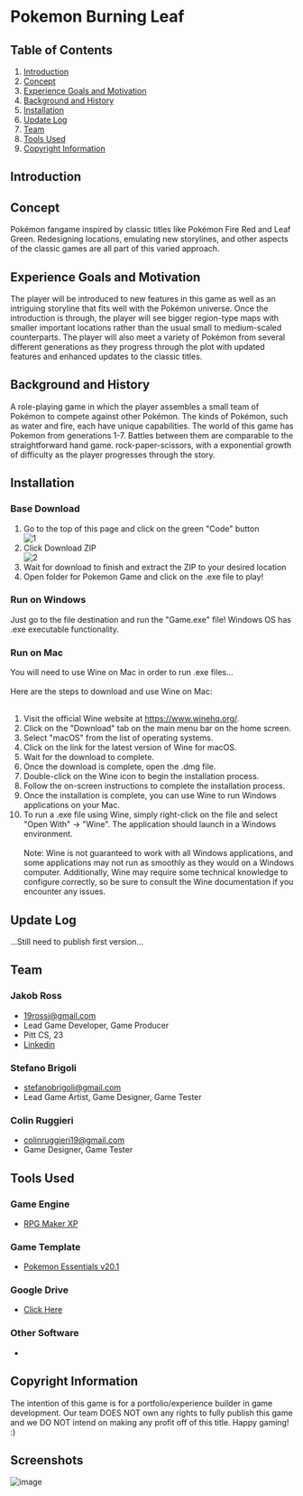 # Pokemon Burning Leaf
## Table of Contents
1. [Introduction](#introduction)
2. [Concept](#concept)
3. [Experience Goals and Motivation](#experience-goals-and-motivation)
4. [Background and History](#background-and-history)
5. [Installation](#installation)
6. [Update Log](#update-log)
7. [Team](#team)
8. [Tools Used](#tools-used)
9. [Copyright Information](#copyright-information)
## Introduction

## Concept
Pokémon fangame inspired by classic titles like Pokémon Fire Red and Leaf Green. Redesigning locations, emulating new storylines, and other aspects of the classic games are all part of this varied approach.
## Experience Goals and Motivation
The player will be introduced to new features in this game as well as an intriguing storyline that fits well with the Pokémon universe. Once the introduction is through, the player will see bigger region-type maps with smaller important locations rather than the usual small to medium-scaled counterparts. The player will also meet a variety of Pokémon from several different generations as they progress through the plot with updated features and enhanced updates to the classic titles.
## Background and History
A role-playing game in which the player assembles a small team of Pokémon to compete against other Pokémon. The kinds of Pokémon, such as water and fire, each have unique capabilities. The world of this game has Pokemon from generations 1-7. Battles between them are comparable to the straightforward hand game. rock-paper-scissors, with a exponential growth of difficulty as the player progresses through the story.
## Installation
### Base Download
1. Go to the top of this page and click on the green "Code" button<br />
![1](https://user-images.githubusercontent.com/91906368/225101651-25a36ea5-541d-4750-9935-a006390e30cd.png)
2. Click Download ZIP<br />
![2](https://user-images.githubusercontent.com/91906368/225102161-723d4e82-13c4-4f59-96b5-368003f36385.png)<br />
3. Wait for download to finish and extract the ZIP to your desired location
4. Open folder for Pokemon Game and click on the .exe file to play!
### Run on Windows
Just go to the file destination and run the "Game.exe" file! Windows OS has .exe executable functionality.
### Run on Mac
You will need to use Wine on Mac in order to run .exe files...<br><br>
Here are the steps to download and use Wine on Mac:
<br><br>
1. Visit the official Wine website at https://www.winehq.org/.
2. Click on the "Download" tab on the main menu bar on the home screen.
3. Select "macOS" from the list of operating systems.
4. Click on the link for the latest version of Wine for macOS.
5. Wait for the download to complete.
6. Once the download is complete, open the .dmg file.
7. Double-click on the Wine icon to begin the installation process.
8. Follow the on-screen instructions to complete the installation process.
9. Once the installation is complete, you can use Wine to run Windows applications on your Mac.
10. To run a .exe file using Wine, simply right-click on the file and select "Open With" -> "Wine". The application should launch in a Windows environment.<br><br>
Note: Wine is not guaranteed to work with all Windows applications, and some applications may not run as smoothly as they would on a Windows computer. Additionally, Wine may require some technical knowledge to configure correctly, so be sure to consult the Wine documentation if you encounter any issues.
## Update Log
...Still need to publish first version...
## Team
### Jakob Ross
* 19rossj@gmail.com
* Lead Game Developer, Game Producer
* Pitt CS, 23
* [Linkedin](https://www.linkedin.com/in/jakob-ross/)
### Stefano Brigoli
* stefanobrigoli@gmail.com
* Lead Game Artist, Game Designer, Game Tester
### Colin Ruggieri
* colinruggieri19@gmail.com
* Game Designer, Game Tester
## Tools Used
### Game Engine
* [RPG Maker XP](https://www.rpgmakerweb.com/products/rpg-maker-xp)
### Game Template
* [Pokemon Essentials v20.1](https://reliccastle.com/essentials/)
### Google Drive
* [Click Here](https://drive.google.com/drive/u/2/folders/1pePy7lGvIsyjhldElZUXZNlh0oPeWPqB)
### Other Software
* 
## Copyright Information
The intention of this game is for a portfolio/experience builder in game development. Our team DOES NOT own any rights to fully publish this game and we DO NOT intend on making any profit off of this title. Happy gaming! :)
## Screenshots
![image](https://user-images.githubusercontent.com/91906368/233270366-e969ca44-ee27-4541-9948-6248ed0879bd.png)

